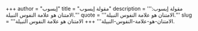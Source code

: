 +++
author = "إيسوب"
title = "مقولة إيسوب"
description = '''مقولة إيسوب: الامتنان هو علامة النفوس النبيلة.'''
quote = '''الامتنان هو علامة النفوس النبيلة.'''
slug = '''الامتنان-هو-علامة-النفوس-النبيلة'''
+++
الامتنان هو علامة النفوس النبيلة.
